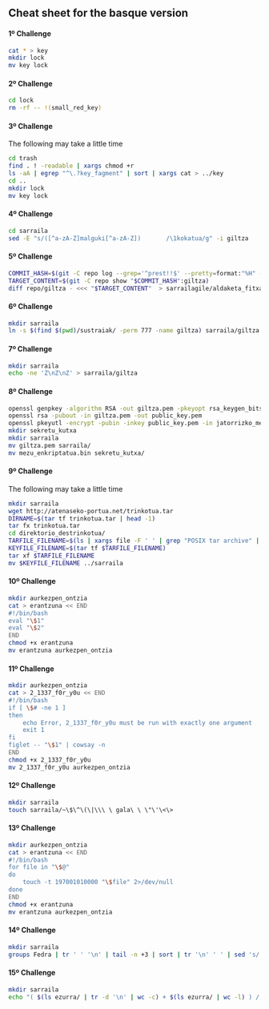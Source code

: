 ## Cheat sheet for the basque version

#### 1º Challenge

```bash
cat * > key
mkdir lock
mv key lock
```

#### 2º Challenge

```bash
cd lock
rm -rf -- !(small_red_key)
```

#### 3º Challenge

The following may take a little time

```bash
cd trash
find . ! -readable | xargs chmod +r
ls -aA | egrep "^\.?key_fagment" | sort | xargs cat > ../key
cd ..
mkdir lock
mv key lock
```

#### 4º Challenge

```bash
cd sarraila
sed -E "s/([^a-zA-Z]malguki[^a-zA-Z])       /\1kokatua/g" -i giltza
```

#### 5º Challenge

```bash
COMMIT_HASH=$(git -C repo log --grep='^prest!!$' --pretty=format:"%H" -1)
TARGET_CONTENT=$(git -C repo show "$COMMIT_HASH":giltza)
diff repo/giltza - <<< "$TARGET_CONTENT"  > sarrailagile/aldaketa_fitxategia
```

#### 6º Challenge

```bash
mkdir sarraila
ln -s $(find $(pwd)/sustraiak/ -perm 777 -name giltza) sarraila/giltza
```

#### 7º Challenge

```bash
mkdir sarraila
echo -ne 'Z\nZ\nZ' > sarraila/giltza
```

#### 8º Challenge

```bash
openssl genpkey -algorithm RSA -out giltza.pem -pkeyopt rsa_keygen_bits:4096
openssl rsa -pubout -in giltza.pem -out public_key.pem
openssl pkeyutl -encrypt -pubin -inkey public_key.pem -in jatorrizko_mezua -out mezu_enkriptatua.bin
mkdir sekretu_kutxa
mkdir sarraila
mv giltza.pem sarraila/
mv mezu_enkriptatua.bin sekretu_kutxa/
```

#### 9º Challenge

The following may take a little time

```bash
mkdir sarraila
wget http://atenaseko-portua.net/trinkotua.tar
DIRNAME=$(tar tf trinkotua.tar | head -1)
tar fx trinkotua.tar
cd direktorio_destrinkotua/
TARFILE_FILENAME=$(ls | xargs file -F ' ' | grep "POSIX tar archive" | tr ' ' '\n' | head -1)
KEYFILE_FILENAME=$(tar tf $TARFILE_FILENAME)
tar xf $TARFILE_FILENAME
mv $KEYFILE_FILENAME ../sarraila
```

#### 10º Challenge

```bash
mkdir aurkezpen_ontzia
cat > erantzuna << END
#!/bin/bash
eval "\$1"
eval "\$2"
END
chmod +x erantzuna
mv erantzuna aurkezpen_ontzia
```

#### 11º Challenge

```bash
mkdir aurkezpen_ontzia
cat > 2_1337_f0r_y0u << END
#!/bin/bash
if [ \$# -ne 1 ]
then
    echo Error, 2_1337_f0r_y0u must be run with exactly one argument
    exit 1
fi
figlet -- "\$1" | cowsay -n
END
chmod +x 2_1337_f0r_y0u
mv 2_1337_f0r_y0u aurkezpen_ontzia
```

#### 12º Challenge

```bash
mkdir sarraila
touch sarraila/~\$\^\(\|\\\ \ gala\ \ \"\'\<\>
```

#### 13º Challenge

```bash
mkdir aurkezpen_ontzia
cat > erantzuna << END
#!/bin/bash
for file in "\$@"
do
	touch -t 197001010000 "\$file" 2>/dev/null
done
END
chmod +x erantzuna
mv erantzuna aurkezpen_ontzia
```

#### 14º Challenge

```bash
mkdir sarraila 
groups Fedra | tr ' ' '\n' | tail -n +3 | sort | tr '\n' ' ' | sed 's/ $//' | xargs echo > sarraila/giltza
```

#### 15º Challenge

```bash
mkdir sarraila
echo "( $(ls ezurra/ | tr -d '\n' | wc -c) + $(ls ezurra/ | wc -l) ) /  2009" | bc > sarraila/giltza

```
